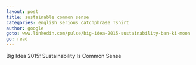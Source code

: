 ```yaml
---
layout: post
title: sustainable common sense
categories: english serious catchphrase Tshirt
author: google
goto: www.linkedin.com/pulse/big-idea-2015-sustainability-ban-ki-moon
go: read
---
```


Big Idea 2015: Sustainability Is Common Sense
